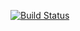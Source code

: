 [![Build Status](https://travis-ci.org/slawinski/warsawjs-workshop-24-ci-test.svg?branch=master)](https://travis-ci.org/slawinski/warsawjs-workshop-24-ci-test)
